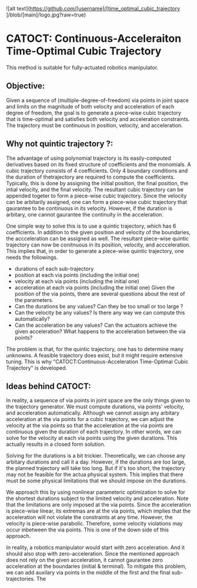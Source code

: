 ![alt text](https://github.com/[username]/[time_optimal_cubic_trajectory
]/blob/[main]/logo.jpg?raw=true)
# CATOCT: Continuous-Acceleraiton Time-Optimal Cubic Trajectory
This method is suitable for fully-actuated robotics manipulator.

## Objective:
Given a sequence of (multiple-degree-of-freedom) via points in joint space and limits on the magnitude of both velocity and acceleration of each degree of freedom, 
the goal is to generate a piece-wise cubic trajectory that is time-optimal and satisfies both velocity and acceleration constraints. The trajectory must be 
continuous in position, velocity, and acceleration.

## Why not quintic trajectory ?:
The advantage of using polynomial trajectory is its easily-computed derivatives based on its fixed structure of coefficients and the monomials. 
A cubic trajectory consists of 4 coefficients. Only 4 boundary conditions and the duration of thetrajectory are required to compute the coefficients. Typically, this is done by assigning 
the initial position, the final position, the intial velocity, and the final velocity. The resultant cubic trajectory can be appended togeter to form a 
piece-wise cubic trajectory. Since the velocity can be arbitarily assigned, one can form a piece-wise cubic trajectory that gaurantee to be continuous in its velocity.
However, if the duration is arbitary, one cannot gaurantee the continuity in the acceleration.

One simple way to solve this is to use a quintic trajectory, which has 6 coefficients. In addition to the given position and velocity of the boundaries, the accceleration can be assigned as well. 
The resultant piece-wise quintic trajectory can now be conitnuous in its position, velocity, and accceleration. This implies that, in order to generate a piece-wise quintic trajectory,
one needs the followings.
* durations of each sub-trajectory
* position at each via points (including the initial one)
* velocity at each via points (including the initial one)
* acceleration at each via points (including the initial one)
Given the position of the via points, there are several questions about the rest of the parameters.
* Can the durations be any values? Can they be too small or too large ?
* Can the velocity be any values? Is there any way we can compute this automatically?
* Can the acceleration be any values? Can the actuators achieve the given acceleration? What happens to the acceleration between the via points?

The problem is that, for the quintic trajectory, one has to determine many unknowns. A feasible trajectory does exist, but it might require extensive tuning.
This is why "CATOCT:Continuous-Acceleration Time-Optimal Cubic Trajectory" is developed.

## Ideas behind CATOCT:
In reality, a sequence of via points in joint space are the only things given to the trajectory generator. We must compute durations, via points' velocity, and acceleration automatically. Although we cannot assign any arbitary acceleration at the via points for a cubic trajectory, we can adjust the velocity at the via points so that the acceleration at the via points are continuous given the duration of each trajectory. In other words, we can solve for the velocity at each via points using the given durations. This actually results in a closed form solution.

Solving for the durations is a bit trickier. Theoretically, we can choose any arbitary durations and call it a day. However, if the durations are too large, the planned trajectory will take too long. But if it's too short, the trajectory may not be feasible for the actua physical system. This implies that there must be some physical limitations that we should impose on the durations. 

We approach this by using nonlinear parameteric optimization to solve for the shortest durations subject to the limited velocity and acceleration. Note that the limitations are only imposed at the via points. Since the acceleration is piece-wise linear, its extremas are at the via points, which implies that the acceleration will not violate the constraints at any time. However, the velocity is piece-wise parabolic. Therefore, some velocity violations may occur inbetween the via points. This is one of the down side of this approach. 

In reality, a robotics manipulator would start with zero acceleration. And it should also stop with zero-acceleration. Since the mentioned approach does not rely on the given acceleration, it cannot gaurantee zero acceleration at the boundaries (initial & terminal). To mitigate this problem, we can add auxilary via points in the middle of the first and the final sub-trajectories. The  
